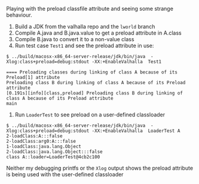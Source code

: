 Playing with the preload classfile attribute and seeing some strange behaviour.

1. Build a JDK from the valhalla repo and the `lworld` branch
1. Compile A.java and B.java.value to get a preload attribute in A.class
1. Compile B.java to convert it to a non-value class
1. Run test case `Test1` and see the preload attribute in use:
```
$ ../build/macosx-x86_64-server-release/jdk/bin/java  -Xlog:class+preload=debug:stdout -XX:+EnableValhalla  Test1

==== Preloading classes during linking of class A because of its Preload[1] attribute
Preloading class B during linking of class A because of its Preload attribute
[0.191s][info][class,preload] Preloading class B during linking of class A because of its Preload attribute
main
```
1. Run `LoaderTest` to see preload on a user-defined classloader
```
$ ../build/macosx-x86_64-server-release/jdk/bin/java  -Xlog:class+preload=debug:stdout -XX:+EnableValhalla  LoaderTest A
2-loadClass:A:::false
2-loadClass:arg0:A:::false
1-loadClass:java.lang.Object
2-loadClass:java.lang.Object:::false
class A::loader=LoaderTest@4cb2c100
```

Neither my debugging printfs or the `Xlog` output shows the preload attribute is being used with the user-defined classloader
 
